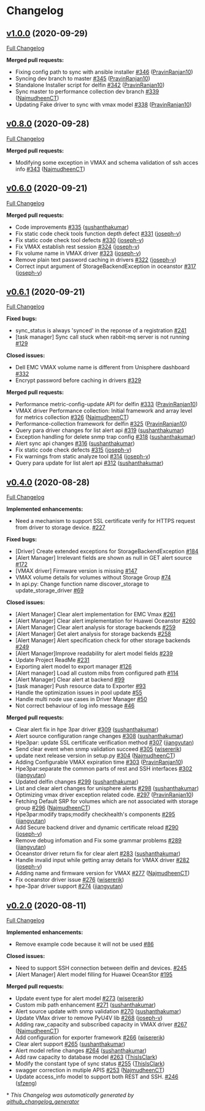 # Changelog

## [v1.0.0](https://github.com/sodafoundation/delfin/tree/v1.0.0) (2020-09-29)

[Full Changelog](https://github.com/sodafoundation/delfin/compare/v0.8.0...v1.0.0)

**Merged pull requests:**

- Fixing config path to sync with ansible installer [\#346](https://github.com/sodafoundation/delfin/pull/346) ([PravinRanjan10](https://github.com/PravinRanjan10))
- Syncing dev branch to master [\#345](https://github.com/sodafoundation/delfin/pull/345) ([PravinRanjan10](https://github.com/PravinRanjan10))
- Standalone Installer script for delfin [\#342](https://github.com/sodafoundation/delfin/pull/342) ([PravinRanjan10](https://github.com/PravinRanjan10))
- Sync master to performance collection  dev branch [\#339](https://github.com/sodafoundation/delfin/pull/339) ([NajmudheenCT](https://github.com/NajmudheenCT))
- Updating Fake driver to sync with vmax model [\#338](https://github.com/sodafoundation/delfin/pull/338) ([PravinRanjan10](https://github.com/PravinRanjan10))

## [v0.8.0](https://github.com/sodafoundation/delfin/tree/v0.8.0) (2020-09-28)

[Full Changelog](https://github.com/sodafoundation/delfin/compare/v0.6.0...v0.8.0)

**Merged pull requests:**

-  Modifying some exception in VMAX and schema validation of ssh acces info [\#343](https://github.com/sodafoundation/delfin/pull/343) ([NajmudheenCT](https://github.com/NajmudheenCT))

## [v0.6.0](https://github.com/sodafoundation/delfin/tree/v0.6.0) (2020-09-21)

[Full Changelog](https://github.com/sodafoundation/delfin/compare/v0.6.1...v0.6.0)

**Merged pull requests:**

- Code improvements [\#335](https://github.com/sodafoundation/delfin/pull/335) ([sushanthakumar](https://github.com/sushanthakumar))
- Fix static code check tools function depth defect [\#331](https://github.com/sodafoundation/delfin/pull/331) ([joseph-v](https://github.com/joseph-v))
- Fix static code check tool defects [\#330](https://github.com/sodafoundation/delfin/pull/330) ([joseph-v](https://github.com/joseph-v))
- Fix VMAX establish rest session [\#324](https://github.com/sodafoundation/delfin/pull/324) ([joseph-v](https://github.com/joseph-v))
- Fix volume name in VMAX driver [\#323](https://github.com/sodafoundation/delfin/pull/323) ([joseph-v](https://github.com/joseph-v))
- Remove plain text password caching in drivers [\#322](https://github.com/sodafoundation/delfin/pull/322) ([joseph-v](https://github.com/joseph-v))
- Correct input argument of StorageBackendException in oceanstor [\#317](https://github.com/sodafoundation/delfin/pull/317) ([joseph-v](https://github.com/joseph-v))

## [v0.6.1](https://github.com/sodafoundation/delfin/tree/v0.6.1) (2020-09-21)

[Full Changelog](https://github.com/sodafoundation/delfin/compare/v0.4.0...v0.6.1)

**Fixed bugs:**

- sync\_status is always 'synced' in the reponse of a registration [\#241](https://github.com/sodafoundation/delfin/issues/241)
- \[task manager\] Sync call stuck when rabbit-mq server is not running [\#129](https://github.com/sodafoundation/delfin/issues/129)

**Closed issues:**

- Dell EMC VMAX volume name is different from Unisphere dashboard [\#332](https://github.com/sodafoundation/delfin/issues/332)
- Encrypt password before caching in drivers [\#329](https://github.com/sodafoundation/delfin/issues/329)

**Merged pull requests:**

- Performance metric-config-update API for delfin [\#333](https://github.com/sodafoundation/delfin/pull/333) ([PravinRanjan10](https://github.com/PravinRanjan10))
-  VMAX driver Performance collection: Initial framework and  array level for metrics collection    [\#326](https://github.com/sodafoundation/delfin/pull/326) ([NajmudheenCT](https://github.com/NajmudheenCT))
- Performance-collection framework for delfin [\#325](https://github.com/sodafoundation/delfin/pull/325) ([PravinRanjan10](https://github.com/PravinRanjan10))
- Query para driver changes for list alert api [\#319](https://github.com/sodafoundation/delfin/pull/319) ([sushanthakumar](https://github.com/sushanthakumar))
- Exception handling for delete snmp trap config [\#318](https://github.com/sodafoundation/delfin/pull/318) ([sushanthakumar](https://github.com/sushanthakumar))
- Alert sync api changes [\#316](https://github.com/sodafoundation/delfin/pull/316) ([sushanthakumar](https://github.com/sushanthakumar))
- Fix static code check defects [\#315](https://github.com/sodafoundation/delfin/pull/315) ([joseph-v](https://github.com/joseph-v))
- Fix warnings from static analyze tool [\#314](https://github.com/sodafoundation/delfin/pull/314) ([joseph-v](https://github.com/joseph-v))
- Query para update for list alert api [\#312](https://github.com/sodafoundation/delfin/pull/312) ([sushanthakumar](https://github.com/sushanthakumar))

## [v0.4.0](https://github.com/sodafoundation/delfin/tree/v0.4.0) (2020-08-28)

[Full Changelog](https://github.com/sodafoundation/delfin/compare/v0.2.0...v0.4.0)

**Implemented enhancements:**

- Need a mechanism to support SSL certificate verify for HTTPS request from driver to storage device. [\#227](https://github.com/sodafoundation/delfin/issues/227)

**Fixed bugs:**

- \[Driver\] Create extended exceptions for StorageBackendException [\#184](https://github.com/sodafoundation/delfin/issues/184)
- \[Alert Manager\] Irrelevant fields are shown as null in GET alert source  [\#172](https://github.com/sodafoundation/delfin/issues/172)
- \[VMAX driver\] Firmware version is missing [\#147](https://github.com/sodafoundation/delfin/issues/147)
- VMAX volume details for volumes without Storage Group [\#74](https://github.com/sodafoundation/delfin/issues/74)
- In api.py: Change function name discover\_storage to update\_storage\_driver [\#69](https://github.com/sodafoundation/delfin/issues/69)

**Closed issues:**

- \[Alert Manager\] Clear alert implementation for EMC Vmax [\#261](https://github.com/sodafoundation/delfin/issues/261)
- \[Alert Manager\] Clear alert implementation for Huawei Oceanstor [\#260](https://github.com/sodafoundation/delfin/issues/260)
- \[Alert Manager\] Clear alert analysis for storage backends  [\#259](https://github.com/sodafoundation/delfin/issues/259)
- \[Alert Manager\] Get alert analysis for storage backends [\#258](https://github.com/sodafoundation/delfin/issues/258)
- \[Alert Manager\] Alert specification check for other storage backends [\#249](https://github.com/sodafoundation/delfin/issues/249)
- \[Alert Manager\]Improve readability for alert model fields [\#239](https://github.com/sodafoundation/delfin/issues/239)
- Update Project ReadMe [\#231](https://github.com/sodafoundation/delfin/issues/231)
- Exporting alert model to export manager [\#126](https://github.com/sodafoundation/delfin/issues/126)
- \[Alert manager\] Load all custom mibs from configured path [\#114](https://github.com/sodafoundation/delfin/issues/114)
- \[Alert Manager\] Clear alert at backend [\#99](https://github.com/sodafoundation/delfin/issues/99)
- \[task manager\] Push resource data to Exporter [\#93](https://github.com/sodafoundation/delfin/issues/93)
- Handle the optimization issues in pool update [\#55](https://github.com/sodafoundation/delfin/issues/55)
- Handle multi node use cases in Driver Manager [\#50](https://github.com/sodafoundation/delfin/issues/50)
- Not correct behaviour of log info message [\#46](https://github.com/sodafoundation/delfin/issues/46)

**Merged pull requests:**

- Clear alert fix in hpe 3par driver [\#309](https://github.com/sodafoundation/delfin/pull/309) ([sushanthakumar](https://github.com/sushanthakumar))
- Alert source configuration range changes [\#308](https://github.com/sodafoundation/delfin/pull/308) ([sushanthakumar](https://github.com/sushanthakumar))
- Hpe3par: update SSL certificate verification method [\#307](https://github.com/sodafoundation/delfin/pull/307) ([jiangyutan](https://github.com/jiangyutan))
- Send clear event when snmp validation succeed [\#305](https://github.com/sodafoundation/delfin/pull/305) ([wisererik](https://github.com/wisererik))
- update next release version in setup.py [\#304](https://github.com/sodafoundation/delfin/pull/304) ([NajmudheenCT](https://github.com/NajmudheenCT))
- Adding Configurable VMAX expiration time [\#303](https://github.com/sodafoundation/delfin/pull/303) ([PravinRanjan10](https://github.com/PravinRanjan10))
- Hpe3par:separate the common parts of rest and SSH interfaces [\#302](https://github.com/sodafoundation/delfin/pull/302) ([jiangyutan](https://github.com/jiangyutan))
- Updated delfin changes [\#299](https://github.com/sodafoundation/delfin/pull/299) ([sushanthakumar](https://github.com/sushanthakumar))
- List and clear alert changes for unisphere alerts [\#298](https://github.com/sodafoundation/delfin/pull/298) ([sushanthakumar](https://github.com/sushanthakumar))
- Optimizing vmax driver exception related code. [\#297](https://github.com/sodafoundation/delfin/pull/297) ([PravinRanjan10](https://github.com/PravinRanjan10))
-  Fetching Default SRP for volumes which are not associated with storage group [\#296](https://github.com/sodafoundation/delfin/pull/296) ([NajmudheenCT](https://github.com/NajmudheenCT))
- Hpe3par:modify traps;modify checkhealth's components [\#295](https://github.com/sodafoundation/delfin/pull/295) ([jiangyutan](https://github.com/jiangyutan))
- Add Secure backend driver and dynamic certificate reload [\#290](https://github.com/sodafoundation/delfin/pull/290) ([joseph-v](https://github.com/joseph-v))
- Remove debug infomation and Fix some grammar problems [\#289](https://github.com/sodafoundation/delfin/pull/289) ([jiangyutan](https://github.com/jiangyutan))
- Oceanstor driver return fix for clear alert [\#283](https://github.com/sodafoundation/delfin/pull/283) ([sushanthakumar](https://github.com/sushanthakumar))
- Handle invalid input while getting array details for VMAX driver [\#282](https://github.com/sodafoundation/delfin/pull/282) ([joseph-v](https://github.com/joseph-v))
-  Adding name and firmware version for VMAX [\#277](https://github.com/sodafoundation/delfin/pull/277) ([NajmudheenCT](https://github.com/NajmudheenCT))
- Fix oceanstor driver issue [\#276](https://github.com/sodafoundation/delfin/pull/276) ([wisererik](https://github.com/wisererik))
- hpe-3par driver support [\#274](https://github.com/sodafoundation/delfin/pull/274) ([jiangyutan](https://github.com/jiangyutan))

## [v0.2.0](https://github.com/sodafoundation/delfin/tree/v0.2.0) (2020-08-11)

[Full Changelog](https://github.com/sodafoundation/delfin/compare/v0.1.0...v0.2.0)

**Implemented enhancements:**

- Remove example code because it will not be used [\#86](https://github.com/sodafoundation/delfin/issues/86)

**Closed issues:**

- Need to support SSH connection between delfin and devices. [\#245](https://github.com/sodafoundation/delfin/issues/245)
- \[Alert Manager\] Alert model filling for Huawei OceanStor [\#195](https://github.com/sodafoundation/delfin/issues/195)

**Merged pull requests:**

- Update event type for alert model [\#273](https://github.com/sodafoundation/delfin/pull/273) ([wisererik](https://github.com/wisererik))
- Custom mib path enhancement [\#271](https://github.com/sodafoundation/delfin/pull/271) ([sushanthakumar](https://github.com/sushanthakumar))
- Alert source update with snmp validation [\#270](https://github.com/sodafoundation/delfin/pull/270) ([sushanthakumar](https://github.com/sushanthakumar))
- Update VMax driver to remove PyU4V lib [\#268](https://github.com/sodafoundation/delfin/pull/268) ([joseph-v](https://github.com/joseph-v))
- Adding raw\_capacity and subscribed capacity in  VMAX driver [\#267](https://github.com/sodafoundation/delfin/pull/267) ([NajmudheenCT](https://github.com/NajmudheenCT))
- Add configuration for exporter framework [\#266](https://github.com/sodafoundation/delfin/pull/266) ([wisererik](https://github.com/wisererik))
- Clear alert support [\#265](https://github.com/sodafoundation/delfin/pull/265) ([sushanthakumar](https://github.com/sushanthakumar))
- Alert model refine changes [\#264](https://github.com/sodafoundation/delfin/pull/264) ([sushanthakumar](https://github.com/sushanthakumar))
- Add raw capacity to database model [\#263](https://github.com/sodafoundation/delfin/pull/263) ([ThisIsClark](https://github.com/ThisIsClark))
- Modify the constant type of sync status [\#255](https://github.com/sodafoundation/delfin/pull/255) ([ThisIsClark](https://github.com/ThisIsClark))
-  swagger correction in mutiple APIS [\#253](https://github.com/sodafoundation/delfin/pull/253) ([NajmudheenCT](https://github.com/NajmudheenCT))
- Update access\_info model to support both REST and SSH. [\#246](https://github.com/sodafoundation/delfin/pull/246) ([sfzeng](https://github.com/sfzeng))



\* *This Changelog was automatically generated by [github_changelog_generator](https://github.com/github-changelog-generator/github-changelog-generator)*
